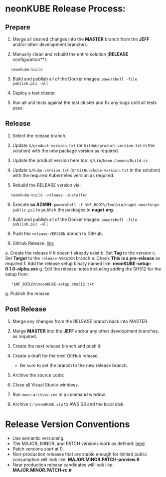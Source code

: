# neonKUBE Release Process:

## Prepare

1. Merge all desired changes into the **MASTER** branch from the **JEFF** and/or other development branches.

2. Manually clean and rebuild the entire solution (**RELEASE** configuration**): 

&nbsp;&nbsp;&nbsp;&nbsp;&nbsp;`neonkube-build`

3. Build and publish all of the Docker images: `powershell -file publish.ps1 -all`

4. Deploy a test cluster.

5. Run all unit tests against the test cluster and fix any bugs until all tests pass.

## Release 

1. Select the release branch.

2. Update `$/product-version.txt` (or `GitHub/product-version.txt` in the solution) with the 
   new package version as required.

3. Update the product version here too: `$/Lib/Neon.Common/Build.cs`

4. Update `$/kube-version.txt` (or `GitHub/kube-version.txt` in the solution) with the 
   required Kubernetes version as required.

5. Rebuild the RELEASE version via:

&nbsp;&nbsp;&nbsp;&nbsp;&nbsp;`neonkube-build -release -installer`

6. Execute **as ADMIN**: `powershell -f %NF_ROOT%/Toolbin/nuget-neonforge-public.ps1` to publish the packages to **nuget.org**.

7. Build and publish all of the Docker images: `powershell -file publish.ps1 -all`

8. Push the `release-VERSION` branch to GitHub.

9. GitHub Release: [link](https://help.github.com/articles/creating-releases/)

  a. Create the release if it doesn't already exist
  b. Set **Tag** to the version
  c. Set **Target** to the `release-VERSION` branch
  e: Check **This is a pre-release** as required
  f. Add the release setup binary named like: **neonKUBE-setup-0.1.0-alpha.exe**
  g. Edit the release notes including adding the SH512 for the setup from:

&nbsp;&nbsp;&nbsp;&nbsp;&nbsp;`"$NF_BUILD%\neonKUBE-setup.sha512.txt`

  g. Publish the release

## Post Release

1. Merge any changes from the RELEASE branch back into MASTER.

2. Merge **MASTER** into the **JEFF** and/or any other development branches, as required.

3. Create the next release branch and push it.

4. Create a draft for the next GitHub release.

    * Be sure to set the branch to the new release branch.

5. Archive the source code:

  1. Close all Visual Studio windows.
  2. Run `neon-archive.cmd` in a command window.
  3. Archive `C:\neonKUBE.zip` to AWS S3 and the local disk.

 # Release Version Conventions

* Use semantic versioning.
* The MAJOR, MINOR, and PATCH versions work as defined: [here](https://semver.org/)
* Patch versions start at 0.
* Non-production releases that are stable enough for limited public consumption will look like: **MAJOR.MINOR.PATCH-preview.#**
* Near production release candidates will look like: **MAJOR.MINOR.PATCH-rc.#**
